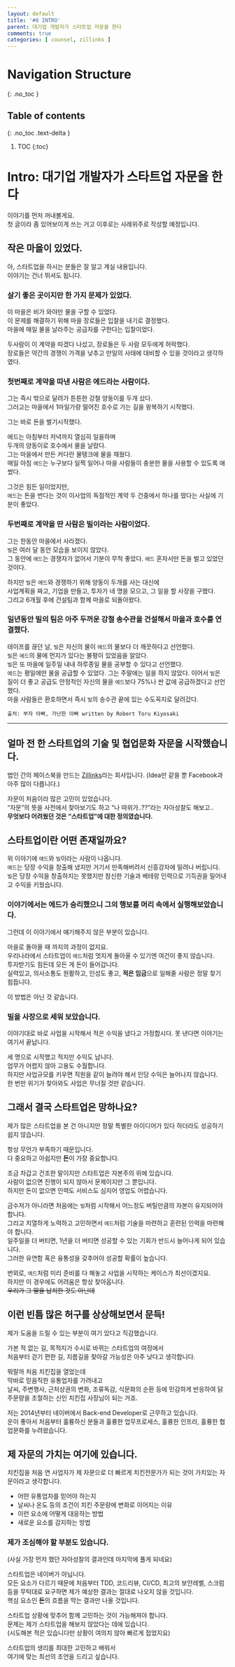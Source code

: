 ```yaml
---
layout: default
title: '#0 INTRO'
parent: 대기업 개발자가 스타트업 자문을 한다
comments: true
categories: [ counsel, zillinks ]
---
```


# Navigation Structure
{: .no_toc }

## Table of contents
{: .no_toc .text-delta }

1. TOC
{:toc}

# Intro: 대기업 개발자가 스타트업 자문을 한다

이야기를 먼저 꺼내볼게요.  
첫 글이라 좀 있어보이게 쓰는 거고 이후로는 사례위주로 작성할 예정입니다.  

## 작은 마을이 있었다.

아, 스타트업을 하시는 분들은 잘 알고 계실 내용입니다.  
이야기는 건너 뛰셔도 됩니다.  

### 살기 좋은 곳이지만 한 가지 문제가 있었다.  
이 마을은 비가 와야만 물을 구할 수 있었다.  
이 문제를 해결하기 위해 마을 장로들은 입찰을 내기로 결정했다.  
마을에 매일 물을 날라주는 공급자를 구한다는 입찰이었다.

두사람이 이 계약을 따겠다 나섰고, 장로들은 두 사람 모두에게 허락했다.  
장로들은 약간의 경쟁이 가격을 낮추고 만일의 사태에 대비할 수 있을 것이라고 생각하였다.  

### 첫번째로 계약을 따낸 사람은 **에드**라는 사람이다.  
그는 즉시 밖으로 달려가 튼튼한 강철 양동이를 두개 샀다.  
그러고는 마을에서 1마일가량 떨어진 호수로 가는 길을 왕복하기 시작했다.  

그는 바로 돈을 벌기시작했다.  

에드는 아침부터 저녁까지 열심히 일을하며  
두개의 양동이로 호수에서 물을 날랐다.  
그는 마을에서 만든 커다란 물탱크에 물을 채웠다.  
매일 아침 `에드`는 누구보다 일찍 일어나 마을 사람들이 충분한 물을 사용할 수 있도록 애썼다.  

그것은 힘든 일이었지만,  
`에드`는 돈을 번다는 것이 이사업의 독점적인 계약 두 건중에서 하나를 땄다는 사실에 기분이 좋았다.  

### 두번째로 계약을 딴 사람은 **빌**이라는 사람이었다. 
그는 한동안 마을에서 사라졌다.  
`빌`은 여러 달 동안 모습을 보이지 않았다.  
그 동안에 `에드`는 경쟁자가 없어서 기분이 무척 좋았다.  `에드` 혼자서만 돈을 벌고 있었던 것이다.  

하지만 `빌`은 `에드`와 경쟁하기 위해 양동이 두개를 사는 대신에  
사업계획을 짜고, 기업을 만들고, 투자가 네 명을 모으고, 그 일을 할 사장을 구했다.  
그리고 6개월 후에 건설팀과 함께 마을로 되돌아왔다.  

### 일년동안 **빌**의 팀은 아주 두꺼운 강철 송수관을 건설해서 마을과 호수를 연결했다.  
테이프를 끊던 날, `빌`은 자신의 물이 `에드`의 물보다 더 깨끗하다고 선언했다.  
`빌`은 `에드`의 물에 먼지가 있다는 불평이 있었음을 알았다.  
`빌`은 또 마을에 일주일 내내 하루종일 물을 공부할 수 있다고 선언했다.  
`에드`는 평일에만 물을 공급할 수 있었다. 그는 주말에는 일을 하지 않았다. 
이어서 `빌`은 질이 더 좋고 공급도 안정적인 자신의 물을 `에드`보다 75%나 싼 값에 공급하겠다고 선언했다.  
마을 사람들은 환호하면서 즉시 `빌`의 송수관 끝에 있는 수도꼭지로 달려갔다.  

`출처: 부자 아빠, 가난한 아빠 written by Robert Toru Kiyosaki`

- - -

## 얼마 전 한 스타트업의 기술 및 협업문화 자문을 시작했습니다.  
법인 간의 페이스북을 만드는 [Zillinks](https://www.zillinks.com)라는 회사입니다. (Idea만 같을 뿐 Facebook과 아주 많이 다릅니다.)

자문이 처음이라 많은 고민이 있었습니다.  
“자문”의 뜻을 사전에서 찾아보기도 하고 “나 따위가..??”라는 자아성찰도 해보고..  
**무엇보다 어려웠던 것은 “스타트업”에 대한 정의였습니다.**

## **스타트업**이란 어떤 존재일까요?
위 이야기에 `에드`와 `빌`이라는 사람이 나옵니다.  
`에드`는 당장 수익을 창출해 냈지만 거기서 만족해버려서 신흥강자에 밀려나 버립니다.  
`빌`은 당장 수익을 창출하지는 못했지만 참신한 기술과 베테랑 인력으로 기득권을 밀어내고 수익을 키웠습니다.  

### 이야기에서는 **에드**가 승리했으니 그의 행보를 머리 속에서 실행해보았습니다.
그런데 이 이야기에서 얘기해주지 않은 부분이 있습니다.

마을로 돌아올 때 까지의 과정이 없지요.  
우리나라에서 스타트업이 `에드`처럼 멋지게 돌아올 수 있기엔 여건이 좋지 않습니다.  
투자받기도 힘든데 모든 게 돈이 들어갑니다.  
실력있고, 의사소통도 원활하고, 인성도 좋고, **적은 임금**으로 일해줄 사람은 정말 찾기 힘듭니다.

이 방법은 아닌 것 같습니다.


### 빌을 사장으로 세워 보았습니다.
이야기대로 바로 사업을 시작해서 적은 수익을 냈다고 가정합시다. 못 낸다면 이야기는 여기서 끝납니다.  

세 명으로 시작했고 적지만 수익도 납니다.  
업무가 어렵지 않아 고용도 수월합니다.  
하지만 사업규모를 키우면 직원을 같이 늘려야 해서 인당 수익은 늘어나지 않습니다.  
한 번만 위기가 찾아와도 사업은 무너질 것만 같습니다.

## 그래서 결국 스타트업은 망하나요?
제가 많은 스타트업을 본 건 아니지만 정말 특별한 아이디어가 있다 하더라도 성공하기 쉽지 않습니다.  

항상 무언가 부족하기 때문입니다.  
다 중요하고 아쉽지만 **돈**이 가장 중요합니다.  

조금 차갑고 건조한 말이지만 스타트업은 자본주의 위에 있습니다.  
사람이 없으면 진행이 되지 않아서 문제이지만 그 뿐입니다.    
하지만 돈이 없으면 인력도 서비스도 심지어 영업도 어렵습니다.  

금수저가 아니라면 처음에는 `빌`처럼 시작해서 어느정도 버틸만큼의 자본이 유지되어야 합니다.  
그리고 치열하게 노력하고 고민하면서 `에드`처럼 기술을 마련하고 훈련된 인력을 마련해야 합니다.  
일주일을 더 버티면, 1년을 더 버티면 성공할 수 있는 기회가 반드시 늘어나게 되어 있습니다.  
그러한 유연함 혹은 융통성을 갖추어야 성공할 확률이 높습니다.

번외로, `에드`처럼 미리 준비를 다 해놓고 사업을 시작하는 케이스가 최선이겠지요.  
하지만 이 경우에도 어려움은 항상 찾아옵니다.  
~~우리가 그 딸을 납치한 것도 아닌데~~


## 이런 빈틈 많은 허구를 상상해보면서 문득!
제가 도움을 드릴 수 있는 부분이 여기 있다고 직감했습니다.

가본 적 없는 길, 목적지가 수시로 바뀌는 스타트업의 여정에서  
처음부터 걷기 편한 길, 지름길을 찾아갈 가능성은 아주 낮다고 생각합니다.

뭐랄까 처음 치킨집을 열었는데  
막바로 믿음직한 유통업자를 가려내고  
날씨, 주변행사, 근처상권의 변화, 조류독감, 식문화의 순환 등에 민감하게 반응하여 닭 주문량을 조절하는 신인 치킨집 사장님이 되는 거죠.  


저는 2014년부터 네이버에서 Back-end Developer로 근무하고 있습니다.  
운이 좋아서 처음부터 훌륭하신 분들과 훌륭한 업무프로세스, 훌륭한 인프라, 훌륭한 협업문화를 누려왔습니다.  

## 제 자문의 가치는 여기에 있습니다.
치킨집을 처음 연 사업자가 제 자문으로 더 빠르게 치킨전문가가 되는 것이 가치있는 자문이라고 생각합니다.  

- 어떤 유통업자를 믿어야 하는지
- 날씨나 온도 등의 조건이 치킨 주문량에 변화로 이어지는 이유
- 이런 요소에 어떻게 대응하는 방법
- 새로운 요소를 감지하는 방법

### 제가 조심해야 할 부분도 있습니다.  

(사실 가장 먼저 했던 자아성찰의 결과인데 마지막에 풀게 되네요)  

스타트업은 네이버가 아닙니다.  
모든 요소가 다르기 때문에 처음부터 TDD, 코드리뷰, CI/CD, 최고의 보안레벨, 스크럼 등을 무턱대로 요구하면 제가 예상한 결과는 절대로 나오지 않을 것입니다.  
핵심 요소인 **돈**의 흐름을 막는 결과만 나올 것입니다.  

스타트업 상황에 맞추어 함께 고민하는 것이 가능해져야 합니다.  
문제는 제가 스타트업을 해보지 않았다는 데에 있습니다.  
(시도해본 적은 있습니다만 상황이 여의치 않아 빠르게 접었지요)

스타트업의 생리를 최대한 고민하고 배워서  
여기에 맞는 최선의 조언을 드리고 싶습니다.


